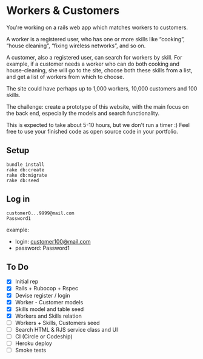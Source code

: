 # Workers & Customers

You're working on a rails web app which matches workers to customers.

A worker is a registered user, who has one or more skills like “cooking”, “house cleaning”, “fixing wireless networks”, and so on.

A customer, also a registered user, can search for workers by skill. For example, if a customer needs a worker who can do both cooking and house-cleaning, she will go to the site, choose both these skills from a list, and get a list of workers from which to choose.

The site could have perhaps up to 1,000 workers, 10,000 customers and 100 skills.

The challenge: create a prototype of this website, with the main focus on the back end, especially the models and search functionality.

This is expected to take about 5-10 hours, but we don't run a timer :) Feel free to use your finished code as open source code in your portfolio.

## Setup
```
bundle install
rake db:create
rake db:migrate
rake db:seed
```

## Log in
```
customer0...9999@mail.com
Password1
```

example:
- login: customer100@mail.com
- password: Password1

## To Do

- [x] Initial rep
- [x] Rails + Rubocop + Rspec
- [x] Devise register / login
- [x] Worker - Customer models
- [x] Skills model and table seed
- [x] Workers and Skills relation
- [ ] Workers + Skills, Customers seed
- [ ] Search HTML & RJS service class and UI
- [ ] CI (Circle or Codeship)
- [ ] Heroku deploy
- [ ] Smoke tests
